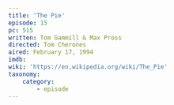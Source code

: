 ```yaml
---
title: 'The Pie'
episode: 15
pc: 515
written: Tom Gammill & Max Pross
directed: Tom Cherones
aired: February 17, 1994
imdb:
wiki: 'https://en.wikipedia.org/wiki/The_Pie'
taxonomy:
    category:
        - episode
---
```

